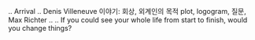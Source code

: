 ..
Arrival
..
Denis Villeneuve
이야기: 회상, 외계인의 목적
plot, logogram, 질문, Max Richter
..
..
If you could see your whole life from start to finish, would you change things?
